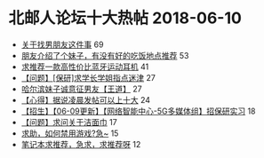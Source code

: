 # 北邮人论坛十大热帖 2018-06-10

- [关于找男朋友这件事](https://bbs.byr.cn/article/Feeling/3062166) 69
- [朋友介绍了个妹子，有没有好的吃饭地点推荐](https://bbs.byr.cn/article/Food/493441) 53
- [求推荐一款高性价比蓝牙运动耳机](https://bbs.byr.cn/article/DIYLife/46477) 41
- [【问题】[保研]求学长学姐指点迷津](https://bbs.byr.cn/article/StudyShare/185428) 27
- [哈尔滨妹子诚意征男友【王道】](https://bbs.byr.cn/article/Friends/1873232) 27
- [【心得】据说凌晨发帖可以上十大](https://bbs.byr.cn/article/Talking/6011533) 24
- [【招生】【06-09更新】【网络智能中心-5G多媒体组】招保研实习](https://bbs.byr.cn/article/AimGraduate/1142501) 18
- [【问题】求问关于洁面巾](https://bbs.byr.cn/article/Beauty/323513) 17
- [求助，如何禁用游戏?急~](https://bbs.byr.cn/article/Windows/126439) 15
- [笔记本求推荐，急求，求推荐呀](https://bbs.byr.cn/article/Notebook/176417) 12


